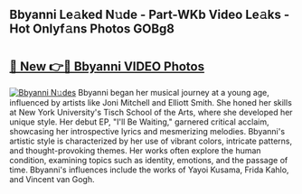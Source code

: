 ## Bbyanni Le𝚊ked N𝚞de - Part-WKb Video Le𝚊ks - Hot Onlyf𝚊ns Photos GOBg8

# <h2><a href="http://ab14020.deff.icu/?id=Bbyanni">🔗 New 👉🔴 Bbyanni VIDEO Photos</a></h2>

[![Bbyanni N𝚞des](https://i.imgur.com/rIISA9y.gif)](http://ab14020.deff.icu/?id=Bbyanni)
Bbyanni began her musical journey at a young age, influenced by artists like Joni Mitchell and Elliott Smith. She honed her skills at New York University's Tisch School of the Arts, where she developed her unique style. Her debut EP, "I'll Be Waiting," garnered critical acclaim, showcasing her introspective lyrics and mesmerizing melodies. Bbyanni's artistic style is characterized by her use of vibrant colors, intricate patterns, and thought-provoking themes. Her works often explore the human condition, examining topics such as identity, emotions, and the passage of time. Bbyanni's influences include the works of Yayoi Kusama, Frida Kahlo, and Vincent van Gogh.
